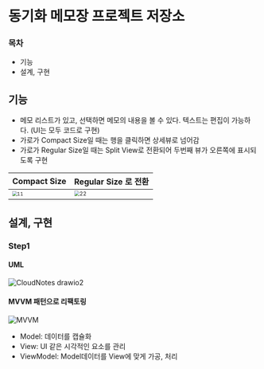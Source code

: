 # 동기화 메모장 프로젝트 저장소



### 목차

- 기능
- 설계, 구현



## 기능

- 메모 리스트가 있고, 선택하면 메모의 내용을 볼 수 있다. 텍스트는 편집이 가능하다. (UI는 모두 코드로 구현)
- 가로가 Compact Size일 때는 행을 클릭하면 상세뷰로 넘어감
- 가로가 Regular Size일 때는 Split View로 전환되어 두번째 뷰가 오른쪽에 표시되도록 구현

| Compact Size                                                 | Regular Size 로 전환                                         |
| ------------------------------------------------------------ | ------------------------------------------------------------ |
| <img src="https://user-images.githubusercontent.com/28389897/132850423-948c75de-edc2-4502-913f-065662b929b4.gif" alt="11" style="zoom:60%;" /> | <img src="https://user-images.githubusercontent.com/28389897/132850374-bbfb9738-0e10-4a66-8c5c-0830980b6f0a.gif" alt="22" style="zoom:67%;" /> |



## 설계, 구현

### Step1

#### UML

![CloudNotes drawio2](https://user-images.githubusercontent.com/28389897/132954230-a9c9d588-f61a-4db3-8d0c-dab50c8f462d.png)



#### MVVM 패턴으로 리팩토링

![MVVM](https://user-images.githubusercontent.com/28389897/132761665-4c046f2c-eb36-44ac-b0df-b60e4bc62ef6.png)

- Model: 데이터를 캡슐화
- View: UI 같은 시각적인 요소를 관리
- ViewModel: Model데이터를 View에 맞게 가공, 처리

